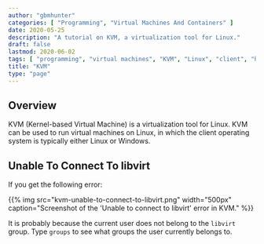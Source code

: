 ```yaml
---
author: "gbmhunter"
categories: [ "Programming", "Virtual Machines And Containers" ]
date: 2020-05-25
description: "A tutorial on KVM, a virtualization tool for Linux."
draft: false
lastmod: 2020-06-02
tags: [ "programming", "virtual machines", "KVM", "Linux", "client", "host", "Windows" ]
title: "KVM"
type: "page"
---
```


## Overview

KVM (Kernel-based Virtual Machine) is a virtualization tool for Linux. KVM can be used to run virtual machines on Linux, in which the client operating system is typically either Linux or Windows.

## Unable To Connect To libvirt

If you get the following error:

{{% img src="kvm-unable-to-connect-to-libvirt.png" width="500px" caption="Screenshot of the 'Unable to connect to libvirt' error in KVM." %}}

It is probably because the current user does not belong to the `libvirt` group. Type `groups` to see what groups the user currently belongs to. 